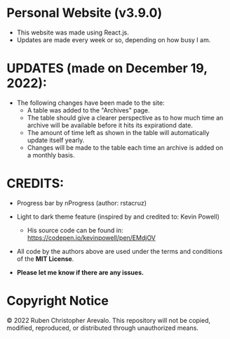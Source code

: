 # Personal Website (v3.9.0)

* This website was made using React.js.
* Updates are made every week or so, depending on how busy I am.

# UPDATES (made on December 19, 2022):

* The following changes have been made to the site:
  * A table was added to the "Archives" page.
  * The table should give a clearer perspective as to how much time an archive will be available before it hits its expirationd date.
  * The amount of time left as shown in the table will automatically update itself yearly.
  * Changes will be made to the table each time an archive is added on a monthly basis.

# CREDITS:
* Progress bar by nProgress (author: rstacruz)

* Light to dark theme feature (inspired by and credited to: Kevin Powell)
  * His source code can be found in: https://codepen.io/kevinpowell/pen/EMdjOV

* All code by the authors above are used under the terms and conditions of the **MIT License**.
* **Please let me know if there are any issues.**

# Copyright Notice

© 2022 Ruben Christopher Arevalo. This repository will not be copied, modified, reproduced, or distributed through unauthorized means.
